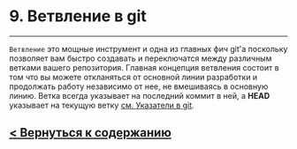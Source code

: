 # 9. Ветвление в git

***



`Ветвление` это мощные инструмент и одна из главных фич git'а поскольку позволяет вам быстро создавать и переключатся между различным ветками вашего репозитория. Главная концепция ветвления состоит в том что вы можете откланяться от основной линии разработки и продолжать работу независимо от нее, не вмешиваясь в основную линию. Ветка всегда указывает на последний коммит в ней, а **HEAD** указывает на текущую ветку [см. Указатели в git](./https://habr.com/ru/post/472600/#section004).

## [< Вернуться к содержанию](./readme.md)